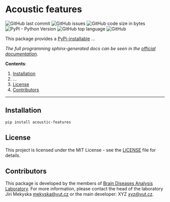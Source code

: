 # Acoustic features

![GitHub last commit](https://img.shields.io/github/last-commit/BDALab/acoustic-features)
![GitHub issues](https://img.shields.io/github/issues/BDALab/acoustic-features)
![GitHub code size in bytes](https://img.shields.io/github/languages/code-size/BDALab/acoustic-features)
![PyPI - Python Version](https://img.shields.io/pypi/pyversions/acoustic-features)
![GitHub top language](https://img.shields.io/github/languages/top/BDALab/acoustic-features)
![GitHub](https://img.shields.io/github/license/BDALab/acoustic-features)

This package provides a [PyPi-installable](https://pypi.org/project/acoustic-features/) ...

_The full programming sphinx-generated docs can be seen in the [official documentation](https://acoustic-features.readthedocs.io/en/latest/)_.

**Contents**:
1. [Installation](#Installation)
2. ...
3. [License](#License)
4. [Contributors](#Contributors)

---

## Installation

```
pip install acoustic-features
```

## License

This project is licensed under the MIT License - see the [LICENSE](LICENSE) file for details.

## Contributors

This package is developed by the members of [Brain Diseases Analysis Laboratory](http://bdalab.utko.feec.vutbr.cz/). For more information, please contact the head of the laboratory Jiri Mekyska <mekyska@vut.cz> or the main developer: XYZ <xyz@vut.cz>.